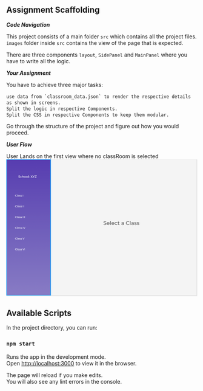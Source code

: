 ## Assignment Scaffolding

***Code Navigation***

This project consists of a main folder `src` which contains all the project files. `images` folder inside `src` contains the view of the page that is expected.

There are three components `layout`, `SidePanel` and `MainPanel` where you have to write all the logic.

***Your Assignment***

You have to achieve three major tasks:

    use data from `classroom_data.json` to render the respective details as shown in screens.
    Split the logic in respective Components.
    Split the CSS in respective Components to keep them modular.

Go through the structure of the project and figure out how you would proceed.

***User Flow***

User Lands on the first view where no classRoom is selected ![landing](./src/images/Landing.png)




## Available Scripts

In the project directory, you can run:

### `npm start`

Runs the app in the development mode.<br>
Open [http://localhost:3000](http://localhost:3000) to view it in the browser.

The page will reload if you make edits.<br>
You will also see any lint errors in the console.

